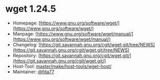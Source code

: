 # wget 1.24.5
 - Homepage: [https://www.gnu.org/software/wget/](https://www.gnu.org/software/wget/)
 - Manpage: [https://www.gnu.org/software/wget/manual/](https://www.gnu.org/software/wget/manual/)
 - Changelog: [https://git.savannah.gnu.org/cgit/wget.git/tree/NEWS](https://git.savannah.gnu.org/cgit/wget.git/tree/NEWS)
 - Repository: [https://git.savannah.gnu.org/cgit/wget.git/](https://git.savannah.gnu.org/cgit/wget.git/)
 - Host-Tool: [master/make/host-tools/wget-host/](https://github.com/Freetz-NG/freetz-ng/tree/master/make/host-tools/wget-host/)
 - Maintainer: [@fda77](https://github.com/fda77)

